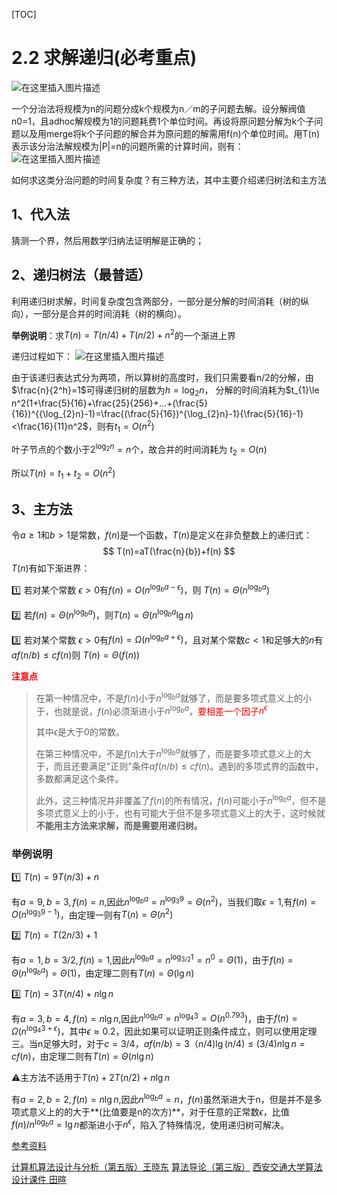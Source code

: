 [TOC]

# 2.2 求解递归(必考重点)
![在这里插入图片描述](https://img-blog.csdnimg.cn/d7343e5fc8b64bb6803bb4457b175d28.png?x-oss-process=image/watermark,type_ZHJvaWRzYW5zZmFsbGJhY2s,shadow_50,text_Q1NETiBA6Zuo6JC95L-K5rOJ,size_20,color_FFFFFF,t_70,g_se,x_16)

一个分治法将规模为n的问题分成k个规模为n／m的子问题去解。设分解阀值n0=1，且adhoc解规模为1的问题耗费1个单位时间。再设将原问题分解为k个子问题以及用merge将k个子问题的解合并为原问题的解需用f(n)个单位时间。用T(n)表示该分治法解规模为|P|=n的问题所需的计算时间，则有：
![在这里插入图片描述](https://img-blog.csdnimg.cn/037d17380ed14ab6884e127d7e7ac034.png)

如何求这类分治问题的时间复杂度？有三种方法，其中主要介绍递归树法和主方法

## 1、代入法

猜测一个界，然后用数学归纳法证明解是正确的；

## 2、递归树法（最普适）

利用递归树求解，时间复杂度包含两部分，一部分是分解的时间消耗（树的纵向），一部分是合并的时间消耗（树的横向）。

**举例说明**：求$T(n) = T(n/4) + T(n/2) + n^2$的一个渐进上界

递归过程如下：
![在这里插入图片描述](https://img-blog.csdnimg.cn/f3e2aa20160644b58a27b0496e8656ef.png?x-oss-process=image/watermark,type_ZHJvaWRzYW5zZmFsbGJhY2s,shadow_50,text_Q1NETiBA6Zuo6JC95L-K5rOJ,size_20,color_FFFFFF,t_70,g_se,x_16)

由于该递归表达式分为两项，所以算树的高度时，我们只需要看n/2的分解，由$\frac{n}{2^h}=1$可得递归树的层数为$h=\log_{2}n$， 分解的时间消耗为$t_{1}\le n^2(1+\frac{5}{16}+\frac{25}{256}+...+(\frac{5}{16})^{{\log_{2}n}-1}=\frac{(\frac{5}{16})^{\log_{2}n}-1}{\frac{5}{16}-1}<\frac{16}{11}n^2$，则有$t_{1}=O(n^2)$

叶子节点的个数小于$2^{\log_2{n}}=n$个，故合并的时间消耗为 $t_{2}=O(n)$

所以$T(n)=t_{1}+t_{2}=O(n^2)$

## 3、主方法

令$a\ge1\text{和}b>1$是常数，$f(n)$是一个函数，$T(n)$是定义在非负整数上的递归式：
$$
T(n)=aT(\frac{n}{b})+f(n)
$$
$T(n)$有如下渐进界：

:one: 若对某个常数 $\epsilon >0$有$f(n)=O(n^{\log_{b}a-\epsilon})$，则 $T(n)=\Theta(n^{\log_{b}a})$

:two: 若$f(n)=\Theta(n^{\log_{b}a})$，则$T(n)=\Theta(n^{\log_{b}a}\lg n)$

:three: 若对某个常数 $\epsilon >0$有$f(n)=\Omega(n^{\log_{b}a+\epsilon})$，且对某个常数$c<1$和足够大的*n*有$af(n/b)\le cf(n)$则 $T(n)=\Theta(f(n))$

<font color="red">**注意点**</font>

> 在第一种情况中，不是$f(n)$小于$n^{\log_{b}a}$就够了，而是要多项式意义上的小于，也就是说，$f(n)$必须渐进小于$n^{\log_{b}a}$，<font color="red">要相差一个因子$n^{\epsilon}$</font>
>
> 其中$\epsilon$是大于0的常数。
>
> 在第三种情况中，不是$f(n)$大于$n^{\log_{b}a}$就够了，而是要多项式意义上的大于，而且还要满足"正则"条件$af(n/b)\le cf(n)$。遇到的多项式界的函数中，多数都满足这个条件。
>
> 此外，这三种情况并非覆盖了$f(n)$的所有情况，$f(n)$可能小于$n^{\log_{b}a}$，但不是多项式意义上的小于，也有可能大于但不是多项式意义上的大于，这时候就**不能用主方法来求解，而是需要用递归树。**
>

### 举例说明

:one: $T(n)=9T(n/3)+n$

有$a=9,b=3,f(n)=n$,因此$n^{\log_{b}a}=n^{\log_{3}9}=\Theta(n^2)$，当我们取$\epsilon =1$,有$f(n)=O(n^{\log_{3}9-1})$，由定理一则有$T(n)=\Theta (n^2)$

:two: $T(n)=T(2n/3)+1$

有$a=1,b=3/2,f(n)=1$,因此$n^{\log_{b}a}=n^{\log_{3/2}1}=n^{0}=\Theta(1)$，由于$f(n)=\Theta(n^{\log_{b}a})=\Theta(1)$，由定理二则有$T(n)=\Theta (\lg n)$

:three: $T(n)=3T(n/4)+n\lg n$

有$a=3,b=4,f(n)=n\lg n$,因此$n^{\log_{b}a}=n^{\log_{4}3}=O(n^{0.793})$，由于$f(n)=\Omega(n^{\log_{4}3+\epsilon})$，其中$\epsilon \approx0.2$，因此如果可以证明正则条件成立，则可以使用定理三。当n足够大时，对于$c=3/4$，$af(n/b)=3（n/4)\lg{(n/4)}\le (3/4)n\lg n=cf(n)$，由定理二则有$T(n)=\Theta (n\lg n)$

:warning:主方法不适用于$T(n)+2T(n/2)+n\lg n$

有$a=2,b=2,f(n)=n\lg n$,因此$n^{\log_{b}a}=n$，$f(n)$虽然渐进大于n，但是并不是多项式意义上的的大于**(比值要是n的次方)**，对于任意的正常数$\epsilon$，比值$f(n)/n^{\log_{b}a}=\lg n$都渐进小于$n^\epsilon$，陷入了特殊情况，使用递归树可解决。

[参考资料]()

[计算机算法设计与分析（第五版）王晓东]()
[算法导论（第三版）]()
[西安交通大学算法设计课件 田暄]()